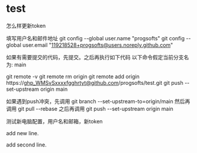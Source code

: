 # test

怎么样更新token

填写用户名和邮件地址
git config --global user.name "progsofts"
git config --global user.email "119218528+progsofts@users.noreply.github.com"

如果有需要提交的代码，先提交。之后再执行如下代码
以下命令假定当前分支名为: main

git remote -v
git remote rm origin
git remote add origin https://ghp_WMSvSxxxxfgghrtyt@github.com/progsofts/test.git
git push --set-upstream origin main

如果遇到push冲突，先调用
git branch --set-upstream-to=origin/main
然后再调用
git pull --rebase
之后再调用
git push --set-upstream origin main



测试新电脑配置，用户名和邮箱，新token

add new line.

add second line.

